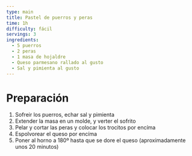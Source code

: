 ```yaml
---
type: main
title: Pastel de puerros y peras
time: 1h
difficulty: fácil
servings: 3
ingredients:
  - 5 puerros
  - 2 peras
  - 1 masa de hojaldre
  - Queso parmesano rallado al gusto
  - Sal y pimienta al gusto
---
```


# Preparación

1. Sofreir los puerros, echar sal y pimienta
1. Extender la masa en un molde, y verter el sofrito
1. Pelar y cortar las peras y colocar los trocitos por encíma
1. Espolvorear el queso por encíma
1. Poner al horno a 180º hasta que se dore el queso (aproximadamente unos 20 minutos)
